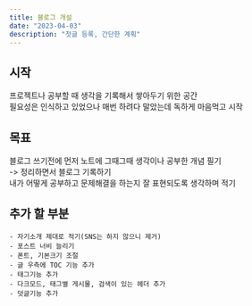 ```yaml
---
title: 블로그 개설
date: "2023-04-03"
description: "첫글 등록, 간단한 계획"
---
```


## 시작

프로젝트나 공부할 때 생각을 기록해서 쌓아두기 위한 공간<br>
필요성은 인식하고 있었으나 매번 하려다 말았는데 독하게 마음먹고 시작


## 목표

블로그 쓰기전에 먼저 노트에 그때그때 생각이나 공부한 개념 필기<br> -> 정리하면서 블로그 기록하기<br>
내가 어떻게 공부하고 문제해결을 하는지 잘 표현되도록 생각하며 적기


## 추가 할 부분
    - 자기소개 제대로 적기(SNS는 하지 않으니 제거)
    - 포스트 너비 늘리기
    - 폰트, 기본크기 조절
    - 글 우측에 TOC 기능 추가
    - 태그기능 추가
    - 다크모드, 태그별 게시물, 검색이 있는 헤더 추가
    - 덧글기능 추가
